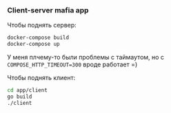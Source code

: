 ### Client-server mafia app

Чтобы поднять сервер:
```bash
docker-compose build
docker-compose up
```
У меня плчему-то были проблемы с таймаутом, но с `COMPOSE_HTTP_TIMEOUT=300` вроде работает =)

Чтобы поднять клиент:
```bash
cd app/client
go build
./client
```
